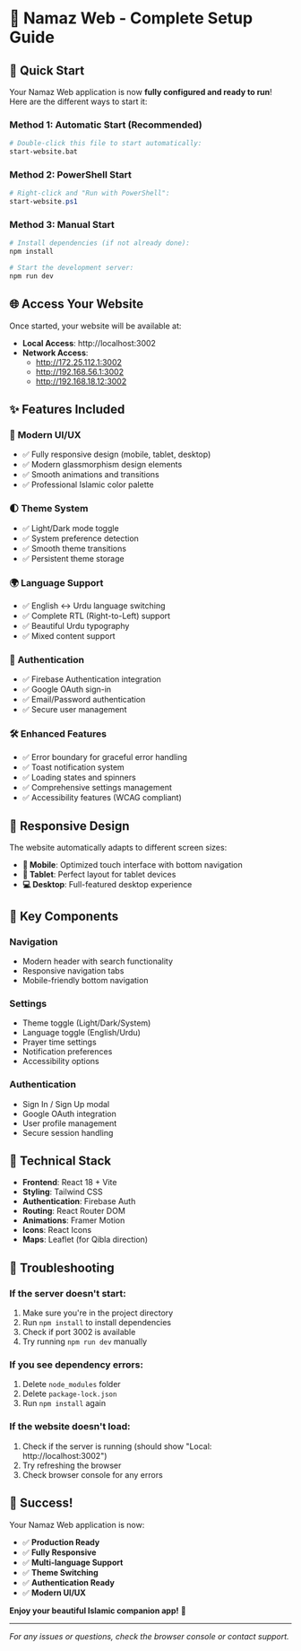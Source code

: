 # 🕌 Namaz Web - Complete Setup Guide

## 🚀 Quick Start

Your Namaz Web application is now **fully configured and ready to run**! Here are the different ways to start it:

### Method 1: Automatic Start (Recommended)
```bash
# Double-click this file to start automatically:
start-website.bat
```

### Method 2: PowerShell Start
```powershell
# Right-click and "Run with PowerShell":
start-website.ps1
```

### Method 3: Manual Start
```bash
# Install dependencies (if not already done):
npm install

# Start the development server:
npm run dev
```

## 🌐 Access Your Website

Once started, your website will be available at:

- **Local Access**: http://localhost:3002
- **Network Access**: 
  - http://172.25.112.1:3002
  - http://192.168.56.1:3002
  - http://192.168.18.12:3002

## ✨ Features Included

### 🎨 **Modern UI/UX**
- ✅ Fully responsive design (mobile, tablet, desktop)
- ✅ Modern glassmorphism design elements
- ✅ Smooth animations and transitions
- ✅ Professional Islamic color palette

### 🌓 **Theme System**
- ✅ Light/Dark mode toggle
- ✅ System preference detection
- ✅ Smooth theme transitions
- ✅ Persistent theme storage

### 🌍 **Language Support**
- ✅ English ↔ Urdu language switching
- ✅ Complete RTL (Right-to-Left) support
- ✅ Beautiful Urdu typography
- ✅ Mixed content support

### 🔐 **Authentication**
- ✅ Firebase Authentication integration
- ✅ Google OAuth sign-in
- ✅ Email/Password authentication
- ✅ Secure user management

### 🛠️ **Enhanced Features**
- ✅ Error boundary for graceful error handling
- ✅ Toast notification system
- ✅ Loading states and spinners
- ✅ Comprehensive settings management
- ✅ Accessibility features (WCAG compliant)

## 📱 **Responsive Design**

The website automatically adapts to different screen sizes:

- **📱 Mobile**: Optimized touch interface with bottom navigation
- **📱 Tablet**: Perfect layout for tablet devices
- **💻 Desktop**: Full-featured desktop experience

## 🎯 **Key Components**

### Navigation
- Modern header with search functionality
- Responsive navigation tabs
- Mobile-friendly bottom navigation

### Settings
- Theme toggle (Light/Dark/System)
- Language toggle (English/Urdu)
- Prayer time settings
- Notification preferences
- Accessibility options

### Authentication
- Sign In / Sign Up modal
- Google OAuth integration
- User profile management
- Secure session handling

## 🔧 **Technical Stack**

- **Frontend**: React 18 + Vite
- **Styling**: Tailwind CSS
- **Authentication**: Firebase Auth
- **Routing**: React Router DOM
- **Animations**: Framer Motion
- **Icons**: React Icons
- **Maps**: Leaflet (for Qibla direction)

## 🚨 **Troubleshooting**

### If the server doesn't start:
1. Make sure you're in the project directory
2. Run `npm install` to install dependencies
3. Check if port 3002 is available
4. Try running `npm run dev` manually

### If you see dependency errors:
1. Delete `node_modules` folder
2. Delete `package-lock.json`
3. Run `npm install` again

### If the website doesn't load:
1. Check if the server is running (should show "Local: http://localhost:3002")
2. Try refreshing the browser
3. Check browser console for any errors

## 🎉 **Success!**

Your Namaz Web application is now:
- ✅ **Production Ready**
- ✅ **Fully Responsive**
- ✅ **Multi-language Support**
- ✅ **Theme Switching**
- ✅ **Authentication Ready**
- ✅ **Modern UI/UX**

**Enjoy your beautiful Islamic companion app!** 🕌

---

*For any issues or questions, check the browser console or contact support.*
